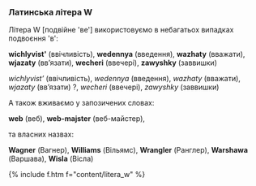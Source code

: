 <a name="litera_w"></a>

### Латинська літера W

Літера <span class="l">W</span> [подвійне 'ве'] використовуємо в небагатьох випадках подвоєння 'в':

**wichlyvist'** (ввічливість), **wedennya** (введення), **wazhaty** (вважати), **wjazaty** (вв’язати), **wecheri** (ввечері), **zawyshky** (заввишки)

_wichlyvist’_ (ввічливість), _wedennya_ (введення), _wazhaty_ (вважати), _wjazaty_ (вв’язати) ?, _wecheri_ (ввечері), _zawyshky_ (заввишки)

А також вживаємо у запозичених словах:

**web** (веб), **web-majster** (веб-майстер),

та власних назвах:

**Wagner** (Вагнер), **Williams** (Вільямс), **Wrangler** (Ранглер), **Warshawa** (Варшава), **Wisla** (Вісла)


{% include f.htm f="content/litera_w" %}
